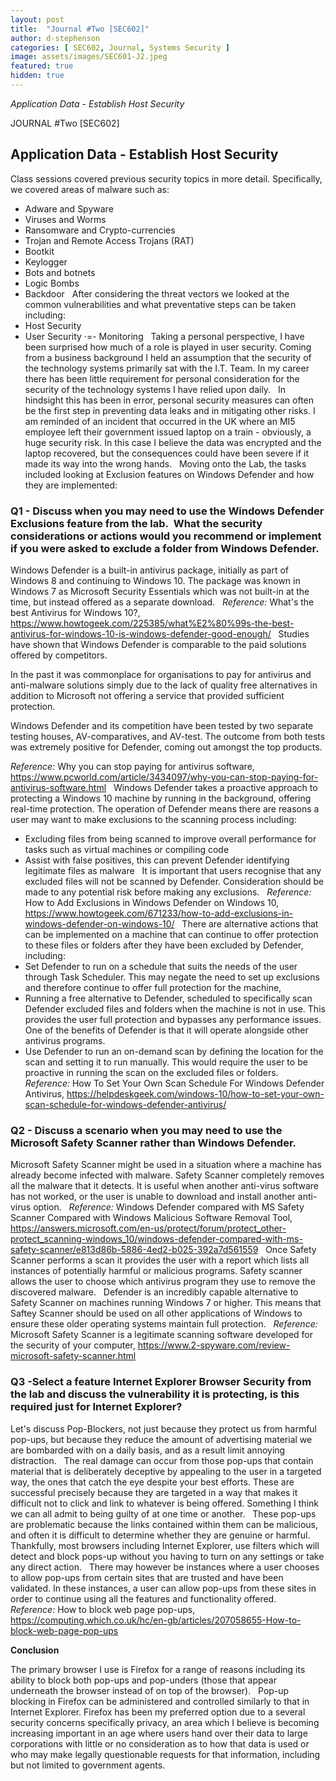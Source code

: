 ```yaml
---
layout: post
title:  "Journal #Two [SEC602]"
author: d-stephenson
categories: [ SEC602, Journal, Systems Security ]
image: assets/images/SEC601-J2.jpeg
featured: true
hidden: true
---
```

<i>Application Data - Establish Host Security</i>

JOURNAL #Two [SEC602]

<h2>Application Data - Establish Host Security</h2> 

Class sessions covered previous security topics in more detail. Specifically, we covered areas of malware such as:
 
- Adware and Spyware
- Viruses and Worms
- Ransomware and Crypto-currencies 
- Trojan and Remote Access Trojans (RAT)
- Bootkit
- Keylogger 
- Bots and botnets
- Logic Bombs
- Backdoor
 
After considering the threat vectors we looked at the common vulnerabilities and what preventative steps can be taken including:
 
- Host Security 
- User Security 
·=- Monitoring 
 
Taking a personal perspective, I have been surprised how much of a role is played in user security. Coming from a business background I held an assumption that the security of the technology systems primarily sat with the I.T. Team. In my career there has been little requirement for personal consideration for the security of the technology systems I have relied upon daily. 
 
In hindsight this has been in error, personal security measures can often be the first step in preventing data leaks and in mitigating other risks. I am reminded of an incident that occurred in the UK where an MI5 employee left their government issued laptop on a train - obviously, a huge security risk. In this case I believe the data was encrypted and the laptop recovered, but the consequences could have been severe if it made its way into the wrong hands. 
 
Moving onto the Lab, the tasks included looking at Exclusion features on Windows Defender and how they are implemented:

<h3>Q1 - Discuss when you may need to use the Windows Defender Exclusions feature from the lab.  What the security considerations or actions would you recommend or implement if you were asked to exclude a folder from Windows Defender.</h3> 

Windows Defender is a built-in antivirus package, initially as part of Windows 8 and continuing to Windows 10. The package was known in Windows 7 as Microsoft Security Essentials which was not built-in at the time, but instead offered as a separate download. 
 
<i>Reference:</i> What's the best Antivirus for Windows 10?, https://www.howtogeek.com/225385/what%E2%80%99s-the-best-antivirus-for-windows-10-is-windows-defender-good-enough/
 
Studies have shown that Windows Defender is comparable to the paid solutions offered by competitors. 

In the past it was commonplace for organisations to pay for antivirus and anti-malware solutions simply due to the lack of quality free alternatives in addition to Microsoft not offering a service that provided sufficient protection.

Windows Defender and its competition have been tested by two separate testing houses, AV-comparatives, and AV-test. The outcome from both tests was extremely positive for Defender, coming out amongst the top products.

<i>Reference:</i> Why you can stop paying for antivirus software, https://www.pcworld.com/article/3434097/why-you-can-stop-paying-for-antivirus-software.html
 
Windows Defender takes a proactive approach to protecting a Windows 10 machine by running in the background, offering real-time protection. The operation of Defender means there are reasons a user may want to make exclusions to the scanning process including:
 
- Excluding files from being scanned to improve overall performance for tasks such as virtual machines or compiling code
- Assist with false positives, this can prevent Defender identifying legitimate files as malware
 
It is important that users recognise that any excluded files will not be scanned by Defender. Consideration should be made to any potential risk before making any exclusions. 
 
<i>Reference:</i> How to Add Exclusions in Windows Defender on Windows 10, https://www.howtogeek.com/671233/how-to-add-exclusions-in-windows-defender-on-windows-10/
 
There are alternative actions that can be implemented on a machine that can continue to offer protection to these files or folders after they have been excluded by Defender, including:
 
- Set Defender to run on a schedule that suits the needs of the user through Task Scheduler. This may negate the need to set up exclusions and therefore continue to offer full protection for the machine, 
- Running a free alternative to Defender, scheduled to specifically scan Defender excluded files and folders when the machine is not in use. This provides the user full protection and bypasses any performance issues. One of the benefits of Defender is that it will operate alongside other antivirus programs. 
- Use Defender to run an on-demand scan by defining the location for the scan and setting it to run manually. This would require the user to be proactive in running the scan on the excluded files or folders.
	 
<i>Reference:</i> How To Set Your Own Scan Schedule For Windows Defender Antivirus, https://helpdeskgeek.com/windows-10/how-to-set-your-own-scan-schedule-for-windows-defender-antivirus/ 

<h3>Q2 - Discuss a scenario when you may need to use the Microsoft Safety Scanner rather than Windows Defender.</h3>

Microsoft Safety Scanner might be used in a situation where a machine has already become infected with malware. Safety Scanner completely removes all the malware that it detects. It is useful when another anti-virus software has not worked, or the user is unable to download and install another anti-virus option.
 
<i>Reference:</i> Windows Defender compared with MS Safety Scanner Compared with Windows Malicious Software Removal Tool, https://answers.microsoft.com/en-us/protect/forum/protect_other-protect_scanning-windows_10/windows-defender-compared-with-ms-safety-scanner/e813d86b-5886-4ed2-b025-392a7d561559
 
Once Safety Scanner performs a scan it provides the user with a report which lists all instances of potentially harmful or malicious programs. Safety scanner allows the user to choose which antivirus program they use to remove the discovered malware. 
 
Defender is an incredibly capable alternative to Safety Scanner on machines running Windows 7 or higher. This means that Saftey Scanner should be used on all other applications of Windows to ensure these older operating systems maintain full protection. 
 
<i>Reference:</i> Microsoft Safety Scanner is a legitimate scanning software developed for the security of your computer, https://www.2-spyware.com/review-microsoft-safety-scanner.html

<h3>Q3 -Select a feature Internet Explorer Browser Security from the lab and discuss the vulnerability it is protecting, is this required just for Internet Explorer?</h3>

Let's discuss Pop-Blockers, not just because they protect us from harmful pop-ups, but because they reduce the amount of advertising material we are bombarded with on a daily basis, and as a result limit annoying distraction.
 
The real damage can occur from those pop-ups that contain material that is deliberately deceptive by appealing to the user in a targeted way, the ones that catch the eye despite your best efforts. These are successful precisely because they are targeted in a way that makes it difficult not to click and link to whatever is being offered. Something I think we can all admit to being guilty of at one time or another.
 
These pop-ups are problematic because the links contained within them can be malicious, and often it is difficult to determine whether they are genuine or harmful. Thankfully, most browsers including Internet Explorer, use filters which will detect and block pops-up without you having to turn on any settings or take any direct action.
 
There may however be instances where a user chooses to allow pop-ups from certain sites that are trusted and have been validated. In these instances, a user can allow pop-ups from these sites in order to continue using all the features and functionality offered.
 
<i>Reference:</i> How to block web page pop-ups, https://computing.which.co.uk/hc/en-gb/articles/207058655-How-to-block-web-page-pop-ups

<b>Conclusion</b>

The primary browser I use is Firefox for a range of reasons including its ability to block both pop-ups and pop-unders (those that appear underneath the browser instead of on top of the browser). 
 
Pop-up blocking in Firefox can be administered and controlled similarly to that in Internet Explorer. Firefox has been my preferred option due to a several security concerns specifically privacy, an area which I believe is becoming increasing important in an age where users hand over their data to large corporations with little or no consideration as to how that data is used or who may make legally questionable requests for that information, including but not limited to government agents. 

